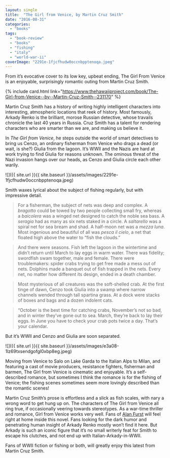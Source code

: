 ```yaml
---
layout: single
title:  "The Girl from Venice, by Martin Cruz Smith"
date: "2016-08-31"
categories: 
  - "books"
tags: 
  - "book-review"
  - "books"
  - "fishing"
  - "italy"
  - "world-war-ii"
coverImage: "2291e-1fjcfhudw0occnbpptenoqa.jpeg"
---
```


From it’s evocative cover to its low key, upbeat ending, The Girl From Venice is an enjoyable, surprisingly romantic outing from Martin Cruz Smith.

{% include card.html link="https://www.thehawaiiproject.com/book/The-Girl-from-Venice--by--Martin-Cruz-Smith--231170" %}

Martin Cruz Smith has a history of writing highly intelligent characters into interesting, atmospheric locations that reek of history. Most famously, Arkady Renko is the brilliant, morose Russian detective, whose travails chronicle the last 40 years in Russia. Cruz Smith has a talent for rendering characters who are smarter than we are, and making us believe it.

In _The Girl from Venice_, he steps outside the world of smart detectives to bring us Cenzo, an ordinary fisherman from Venice who drags a dead (or wait, is she?) Giulia from the lagoon. It’s WWII and the Nazis are hard at work trying to find Giulia for reasons unknown. The ominous threat of the Nazi invasion hangs over our heads, as Cenzo and Giulia circle each other warily.

![]({{ site.url }}{{ site.baseurl }}/assets/images/2291e-1fjcfhudw0occnbpptenoqa.jpeg)

Smith waxes lyrical about the subject of fishing regularly, but with impressive detail.

> For a fisherman, the subject of nets was deep and complex. A _bragotto_ could be towed by two people collecting small fry, whereas a _baicolera_ was a winged net designed to catch the noble sea bass. A _seragia_ had as many as six nets staked in a circle. A _saltarello_ was a spiral net for sea bream and shad. A half-moon net was a _mezza luna_. Most ingenious and beautiful of all was _pesca il cielo_, a net that floated high above the water to “fish the clouds.”

> And there were seasons. Fish left the lagoon in the wintertime and didn’t return until March to lay eggs in warm water. There was fidelity; swordfish swam together, male and female. There were troublemakers: spider crabs trying to get free made a mess out of nets. Dolphins made a banquet out of fish trapped in the nets. Every net, no matter how different its design, ended in a death chamber.

> Most mysterious of all creatures was the soft-shelled crab. At the first tinge of dawn, Cenzo took Giulia into a swamp where narrow channels wended through tall spartina grass. At a dock were stacks of boxes and bags and a dozen indolent cats.

> “October is the best time for catching crabs, November’s not so bad, and in winter they’ve gone out to sea. March, they’re back to lay their eggs. In June you have to check your crab pots twice a day. That’s your calendar.

But it’s WWII and Cenzo and Giulia are soon separated.

![]({{ site.url }}{{ site.baseurl }}/assets/images/e3a08-1lz69txsendgofgl0xbp8eg.jpeg)

Moving from Venice to Salo on Lake Garda to the Italian Alps to Milan, and featuring a cast of movie producers, resistance fighters, fisherman and barmen, The Girl from Venice is cinematic and enjoyable. It’s a self-described romance, but sometimes I think the romance is for the fishing of Venice; the fishing scenes sometimes seem more lovingly described than the romantic scenes!

Martin Cruz Smith’s prose is effortless and a slick as fish scales, with nary a wrong word to get hung up on. The characters of The Girl from Venice all ring true, if occasionally veering towards stereotypes. As a war-time thriller and romance, Girl from Venice works very well. Fans of [Alan Furst](https://www.thehawaiiproject.com/books--written-by--Alan-Furst) will feel right at home inside this novel. Fans looking for the dark humor and penetrating human insight of Arkady Renko mostly won’t find it here. But Arkady is such an iconic figure that it’s no small writerly feat for Smith to escape his clutches, and not end up with Italian-Arkady-in-WWII.

Fans of WWII fiction or fishing or both, will greatly enjoy this latest from Martin Cruz Smith.
